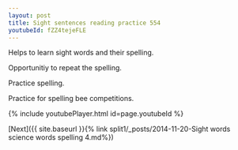 ```yaml
---
layout: post
title: Sight sentences reading practice 554
youtubeId: fZZ4tejeFLE
---
```

 
 
Helps to learn sight words and their spelling.

Opportunitiy to repeat the spelling. 

Practice spelling. 
 
Practice for spelling bee competitions. 
 
{% include youtubePlayer.html id=page.youtubeId %}
 
 

[Next]({{ site.baseurl }}{% link  split1/_posts/2014-11-20-Sight words science words spelling 4.md%})
 
